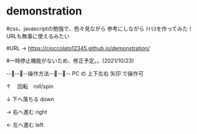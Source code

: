 # demonstration

#css、javascriptの勉強で、色々見ながら 参考にしながら ﾃﾄﾘｽを作ってみた！ URLも無事に使えるみたい

#URL → https://cioccolato12345.github.io/demonstration/

#一時停止機能がないため、修正予定。。(2021/10/23)

--🐣--🐥--操作方法--🐥--🐣--
PC の 上下左右 矢印 で操作可

↑　  回転　roll/spin

↓   下へ落ちる down

→   右へ進む right

←   左へ進む  left

